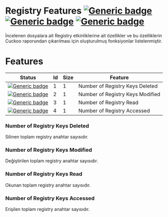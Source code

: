 
# Registry Features [![Generic badge](https://img.shields.io/badge/1-Failed-red.svg)](https://shields.io/) [![Generic badge](https://img.shields.io/badge/14-Waiting-yellow.svg)](https://shields.io/) [![Generic badge](https://img.shields.io/badge/2-New-blue.svg)](https://shields.io/)

İncelenen dosyalara ait Registry etkinliklerine ait özellikler ve bu özelliklerin Cuckoo raporundan çıkarılması için oluşturulmuş fonksiyonlar listelenmiştir.

# Features

| Status | Id | Size | Feature |
| ------ | ------ | ------ | ------ |
| [![Generic badge](https://img.shields.io/badge/Test-Waiting-yellow.svg)](https://shields.io/) | 1 | 1 | Number of Registry Keys Deleted |
| [![Generic badge](https://img.shields.io/badge/Test-Waiting-yellow.svg)](https://shields.io/) | 2 | 1 | Number of Registry Keys Modified |
| [![Generic badge](https://img.shields.io/badge/Test-Waiting-yellow.svg)](https://shields.io/) | 3 | 1 | Number of Registry Read |
| [![Generic badge](https://img.shields.io/badge/Test-Waiting-yellow.svg)](https://shields.io/) | 4 | 1 | Number of Registry Accessed |

### Number of Registry Keys Deleted
Silinen toplam registry anahtar sayısıdır.  

### Number of Registry Keys Modified
Değiştirilen toplam registry anahtar sayısıdır.  

### Number of Registry Keys Read
Okunan toplam registry anahtar sayısıdır.  

### Number of Registry Keys Accessed
Erişilen toplam registry anahtar sayısıdır.  
